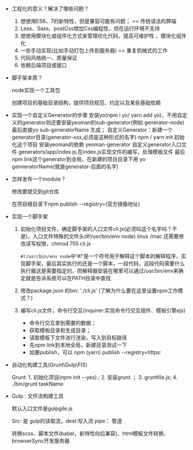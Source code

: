 - 工程化的意义？解决了哪些问题？

  1. 想使用ES6、7的新特性，但是兼容可能有问题； == 传统语法的弊端
  2. Less、Sass、postCss增加Css编程性，但在运行环境不支持
  3. 想使用模块化或组件化方式来管理优化代码，提高可维护性 ，模块化组件化
  4. 一些手动实现(比如手动打包上传到服务器) == 重复机械式的工作
  5. 代码风格统一、质量保证
  6. 依赖后端项目或接口

- 脚手架本质？

  node实现一个工具包

  创建项目的基础目录结构，提供项目规范、约定以及某些基础依赖

- 实现一个自定义Generator的步骤
  安装yo(npm i yo/ yarn add yo)，不用自定义的generator则还要安装yeoman的sub-generator(例如 generator-node) 最后直接yo sub-generatorName 生成；
  自定义Generator：新建一个generator目录(generator-xxx,必须是这种形式的名字)
  npm / yarn init 初始化这个项目
  安装yeoman的依赖 yeoman-generator
  自定义generator入口文件 generators/app/index.js,在index.js实现文件的编写，处理模板文件
  最后npm link这个generator到全局，在新建的项目目录下用 yo genneratorName(就是generator-后面的名字)

- 怎样发布一个module？

  修改要提交到git仓库

  在项目根目录下npm publish --registry=(官方镜像地址)

- 实现一个脚手架

  1. 初始化项目文件，确定脚手架的入口文件cli.js(必须叫这个名字吗？不是)，入口文件特殊的文件头(#!/usr/bin/env node) linux /mac 还需要修改读写权限，chmod 755 cli.js

     `#!/usr/bin/env node`中'#!'是一个符号用于解释这个脚本的解释程序，实现脚手架，最后其实执行的还是一个脚本，一段代码，这段代码需要什么执行器这是需要指定的，而解释器安装在哪里可以通过/usr/bin/env来确定就是告诉系统可以在PATH目录中查找

  2. 修改package.json 的bin: './cli.js' (了解为什么要在这里设置npm工作模式？)

  3. 编写cli.js文件，命令行交互(inquirer:实现命令行交互插件、模板引擎ejs)

     - 命令行交互拿到需要的数据；
     - 获取模板目录和生成目录；
     - 读取模板下文件进行渲染，写入到目标路径
     - 先npm link到本地全局，新建目录测试一下
     - 如要publish，可以 npm (yarn) publish --registry=https:


- 自动化构建工具(Grunt\Gulp\FIS)

  Grunt:   1. 初始化项目(npm init --yes) ;   2. 安装grunt ； 3. gruntfile.js; 4. ./bin/grunt taskName

- Gulp : 文件流构建工具

  默认入口文件是gulpgile.js

  Src: 是 gulp的读取流，dest:写入流 pipe： 管道

  转换scss、脚本文件(babel，新特性向后兼容)、html模板文件转换、browserSync开发服务器